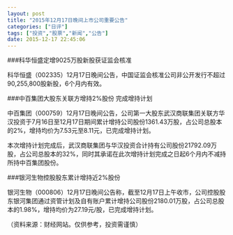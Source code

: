 ```yaml
---
layout: post
title: "2015年12月17日晚间上市公司重要公告"
categories: ["日评"]
tags: ["投资","股票","新闻","公告"]
date: 2015-12-17 22:45:06
---
```

###科华恒盛定增9025万股新股获证监会核准

科华恒盛（002335）12月17日晚间公告，中国证监会核准公司非公开发行不超过90,255,800股新股，6个月内有效。

###中百集团大股东关联方增持2%股份 完成增持计划

中百集团（000759）12月17日晚间公告，公司第一大股东武汉商联集团关联方华汉投资于7月16日至12月17日期间累计增持公司股份1361.43万股，占公司总股本的2%，增持均价为7.53元至8.11元，已完成增持计划。

本次增持计划完成后，武汉商联集团与华汉投资合计持有公司股份21792.09万股，占公司总股本的32%，同时其承诺在此次增持计划完成之日起6个月内不减持所持中百集团股份。

###银河生物控股股东累计增持近2%股份

银河生物（000806）12月17日晚间公告称，截至12月17日上午收市，公司控股股东银河集团通过资管计划及自有账户累计增持公司股份2180.01万股，占公司总股本的1.98%，增持均价为27.19元/股，已完成增持计划。

（资料来源：财经网站。仅供参考，投资需谨慎）
